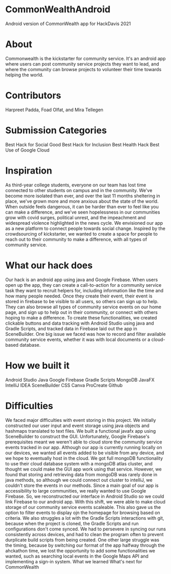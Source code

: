 # CommonWealthAndroid
Android version of CommonWealth app for HackDavis 2021

# About
Commonwealth is the kickstarter for community service. It's an android app where users can post community service projects they want to lead, and where the community can browse projects to volunteer their time towards helping the world.

# Contributors
Harpreet Padda, Foad Olfat, and Mira Tellegen

# Submission Categories
Best Hack for Social Good 
Best Hack for Inclusion 
Best Health Hack
Best Use of Google Cloud

# Inspiration
As third-year college students, everyone on our team has lost time connected to other students on campus and in the community. We've become more isolated than ever, and over the last 11 months sheltering in place, we've grown more and more anxious about the state of the world. When outside feels dangerous, it can be harder than ever to feel like you can make a difference, and we've seen hopelessness in our communities grow with covid surges, political unrest, and the impeachment and widespread violence highlighted in the news cycle. We envisioned our app as a new platform to connect people towards social change. Inspired by the crowdsourcing of kickstarter, we wanted to create a space for people to reach out to their community to make a difference, with all types of community service.

# What our hack does
Our hack is an android app using java and Google Firebase. When users open up the app, they can create a call-to-action for a community service task they want to recruit helpers for, including information like the time and how many people needed. Once they create their event, their event is stored in firebase to be visible to all users, so others can sign up to help. They can also browse all types of community service events on our home page, and sign up to help out in their community, or connect with others hoping to make a difference. To create these functionalities, we created clickable buttons and data tracking with Android Studio using java and Gradle Scripts, and tracked data in Firebase laid out the app in SceneBuilder. One big issue we faced was how to record and filter available community service events, whether it was with local documents or a cloud-based database. 

# How we built it
Android Studio
Java
Google Firebase
Gradle Scripts
MongoDB
JavaFX 
IntelliJ IDEA 
SceneBuilder 
CSS 
Canva 
ProCreate 
Github

# Difficulties
We faced major difficulties with event storing in this project. We initially constructed our user input and event storage using java objects and hashmaps translated to text files. We built a functional javafx app using SceneBuilder to construct the GUI. Unfortunately, Google Firebase's prerequisites meant we weren't able to cloud store the community service events tracked in our app. Although our app is currently running locally on our devices, we wanted all events added to be visible from any device, and we hope to eventually host in the cloud. We got full mongoDB functionality to use their cloud database system with a mongoDB atlas cluster, and thought we could make the GUI app work using that service. However, we found that storing and retrieving data from mongoDB was rarely done in java methods, so although we could connect out cluster to intelliJ, we couldn't store the events in our methods. Since a main goal of our app is accessibility to large communities, we really wanted to use Google Firebase. So, we reconstructed our interface in Android Studio so we could link Firebase to our android app. With this shift, we were able to make cloud storage of our community service events scaleable. This also gave us the option to filter events to display ojn the homepage for browsing based on criteria. We also struggles a lot with the Gradle Scripts interactions with git, because when the project is cloned, the Gradle Scripts and run configurations don't come synced. We had to persevere in syncing our runs consistently across devices, and had to clean the program often to prevent durplicate build scripts from being created. One other large struggle was the timing, because by switching our format of the app halfway through the ahckathon time, we lost the opportunity to add some functionalities we wanted, such as searching local events in the Google Maps API and implementing a sign-in system.
What we learned
What's next for CommonWealth
